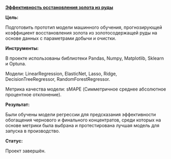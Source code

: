 [**Эффективность осстановления золота из руды**](https://github.com/AnnaTrampa/Portfolio/blob/main/Gold_Recovery_ML/Gold_Recovery_ML.ipynb)

**Цель:**

Подготовить прототип модели машинного обучения, прогнозирующей коэффициент восстановления золота из золотосодержащей руды на основе данных с параметрами добычи и очистки.

**Инструменты:**

В проекте использованы библиотеки Pandas, Numpy, Matplotlib, Sklearn и Optuna.

Модели: LinearRegression, ElasticNet, Lasso, Ridge, DecisionTreeRegressor, RandomForestRegressor. 

Метрика качества модели: sMAPE (Симметричное среднее абсолютное процентное отклонение).

**Результат:**

Были обучены модели регрессии для предсказания эффективности обогащения чернового и финального концентратов, среди которых на основе метрики была выбрана и протестирована лучшая модель для запуска в производство. 

**Статус:**

Проект завершён.
